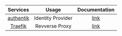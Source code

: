 | **Services** |   **Usage**    |              **Documentation**              |
|:------------:|:--------------:|:-------------------------------------------:|
|[authentik](https://github.com/goauthentik/authentik)|Identity Provider|[link](authentik.md)|
| [Traefik](https://github.com/traefik/traefik)  | Revverse Proxy | [link](traefik.md) |
